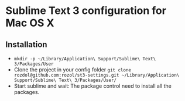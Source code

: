 # Sublime Text 3 configuration for Mac OS X

## Installation
- `mkdir -p ~/Library/Application\ Support/Sublime\ Text\ 3/Packages/User`
- Clone the project in your config folder `git clone rozdol@github.com:rozol/st3-settings.git ~/Library/Application\ Support/Sublime\ Text\ 3/Packages/User/`
- Start sublime and wait: The package control need to install all the packages.
